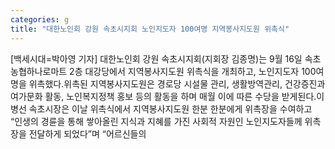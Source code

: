 ```yaml
---
categories: g
title: "대한노인회 강원 속초시지회 노인지도자 100여명 지역봉사지도원 위촉식"
---
```

[백세시대=박아영 기자] 대한노인회 강원 속초시지회(지회장 김종명)는 9월 16일 속초농협하나로마트 2층 대강당에서 지역봉사지도원 위촉식을 개최하고, 노인지도자 100여명을 위촉했다.위촉된 지역봉사지도원은 경로당 시설물 관리, 생활방역관리, 건강증진과 여가문화 활동, 노인복지정책 홍보 등의 활동을 하며 매월 이에 따른 수당을 받게된다.이병선 속초시장은 이날 위촉식에서 지역봉사지도원 한분 한분에게 위촉장을 수여하고 “인생의 경륜을 통해 쌓아올린 지식과 지혜를 가진 사회적 자원인 노인지도자들께 위촉장을 전달하게 되었다”며 “어르신들의